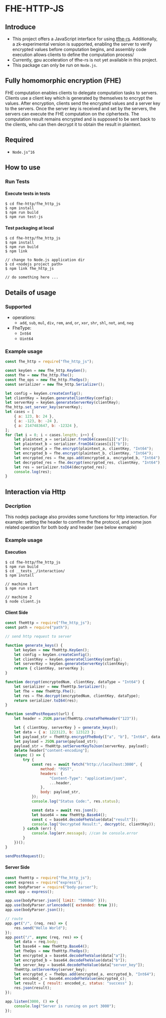 # FHE-HTTP-JS

## Introduce
- This project offers a JavaScript interface for using [tfhe-rs](https://github.com/zama-ai/tfhe-rs). Additionally, a zk-experimental version is supported, enabling the server to verify encrypted values before computation begins, and assembly code execution allows clients to define the computation process/
- Currently, gpu acceleration of tfhe-rs is not yet available in this project.
- This package can only be run on `Node.js`.

## Fully homomorphic encryption (FHE)
FHE computation enables clients to delegate computation tasks to servers. Clients use a client key which is generated by themselves to encrypt the values. After encryption, clients send the encrypted values and a server key to the servers. Once the server key is received and set by the servers, the servers can execute the FHE computation on the ciphertexts. The computation result remains encrypted and is supposed to be sent back to the clients, who can then decrypt it to obtain the result in plaintext.

## Required
- `Node.js^16`


## How to use
### Run Tests
#### Execute tests in __tests__
```shellscript
$ cd fhe-http/fhe_http_js
$ npm install
$ npm run build
$ npm run test-js
```
#### Test packaging at local
```shellscript
$ cd fhe-http/fhe_http_js
$ npm install
$ npm run build
$ npm link

// change to Node.js application dir
$ cd <nodejs project path>
$ npm link fhe_http_js

// do something here ... 
```

## Details of usage
### Supported
- operations: 
  - `add`, `sub`, `mul`, `div`, `rem`, `and`, `or`, `xor`, `shr`, `shl`, `not`, `and`, `neg`
- FheType: 
  - `Int64`
  - `Uint64`

### Example usage
```javascript
const fhe_http = require("fhe_http_js");

const keyGen = new fhe_http.KeyGen();
const fhe = new fhe_http.Fhe();
const fhe_ops = new fhe_http.FheOps();
const serializer = new fhe_http.Serializer();

let config = keyGen.createConfig();
let clientKey = keyGen.generateClientKey(config);
let serverKey = keyGen.generateServerKey(clientKey);
fhe_http.set_server_key(serverKey);
let cases = [
    { a: 123, b: 24 },
    { a: -123, b: -24 },
    { a: 2147483647, b: -12324 },
];
for (let i = 0; i < cases.length; i++) {
    let plaintext_a = serializer.fromI64(cases[i]["a"]);
    let plaintext_b = serializer.fromI64(cases[i]["b"]);
    let encrypted_a = fhe.encrypt(plaintext_a, clientKey, "Int64");
    let encrypted_b = fhe.encrypt(plaintext_b, clientKey, "Int64");
    let encrypted_res = fhe_ops.add(encrypted_a, encrypted_b, "Int64");
    let decrypted_res = fhe.decrypt(encrypted_res, clientKey, "Int64");
    let res = serializer.toI64(decrypted_res);
    console.log(res);
}

```

## Interaction via Http
### Decription
This nodejs package also provides some functions for http interaction. For example: setting the header to comfirm the fhe protocol, and some json related operation for both body and header (see below exmaple)

### Example usage
#### Execution
```shellscript
$ cd fhe-http/fhe_http_js
$ npm run build
$ cd __tests__/interaction/
$ npm install

// machine 1
$ npm run start

// machine 2
$ node client.js
```
#### Client Side
```javascript
const fheHttp = require("fhe_http_js");
const path = require("path");

// send http request to server

function generate_keys() {
    let keyGen = new fheHttp.KeyGen();
    let config = keyGen.createConfig();
    let clientKey = keyGen.generateClientKey(config);
    let serverKey = keyGen.generateServerKey(clientKey);
    return { clientKey, serverKey };
}

function decrypt(encryptedNum, clientKey, dataType = "Int64") {
    let serializer = new fheHttp.Serializer();
    let fhe = new fheHttp.Fhe();
    let res = fhe.decrypt(encryptedNum, clientKey, dataType);
    return serializer.toI64(res);
}

function sendPostRequest(url) {
    let header = JSON.parse(fheHttp.createFheHeader("123"));

    let { clientKey, serverKey } = generate_keys();
    let data = { a: 1223123, b: 123123 };
    let payload_str = fheHttp.encryptFheBody(["a", "b"], "Int64", data, clientKey);
    let payload = JSON.parse(payload_str);
    payload_str = fheHttp.setServerKeyToJson(serverKey, payload);
    delete header["content-encoding"];
    (async () => {
        try {
            const res = await fetch("http://localhost:3000", {
                method: "POST",
                headers: {
                    "Content-Type": "application/json",
                    ...header,
                },
                body: payload_str,
            });
            console.log("Status Code:", res.status);

            const data = await res.json();
            let base64 = new fheHttp.Base64();
            const c = base64.decodeFheValue(data["result"]);
            console.log("Decrypted Result:", decrypt(c, clientKey));
        } catch (err) {
            console.log(err.message); //can be console.error
        }
    })();
}

sendPostRequest();
```

#### Server Side
```javascript
const fheHttp = require("fhe_http_js");
const express = require("express");
const bodyParser = require("body-parser");
const app = express();

app.use(bodyParser.json({ limit: "5000mb" }));
app.use(bodyParser.urlencoded({ extended: true }));
app.use(bodyParser.json());

// route
app.get("/", (req, res) => {
    res.send("Hello World");
});
app.post("/", async (req, res) => {
    let data = req.body;
    let base64 = new fheHttp.Base64();
    let fheOps = new fheHttp.FheOps();
    let encrypted_a = base64.decodeFheValue(data["a"]);
    let encrypted_b = base64.decodeFheValue(data["b"]);
    let server_key = base64.decodeFheValue(data["server_key"]);
    fheHttp.setServerKey(server_key);
    let encrypted_c = fheOps.add(encrypted_a, encrypted_b, "Int64");
    let encoded_c = base64.encodeFheValue(encrypted_c);
    let result = { result: encoded_c, status: "success" };
    res.json(result);
});

app.listen(3000, () => {
    console.log("Server is running on port 3000");
});
```